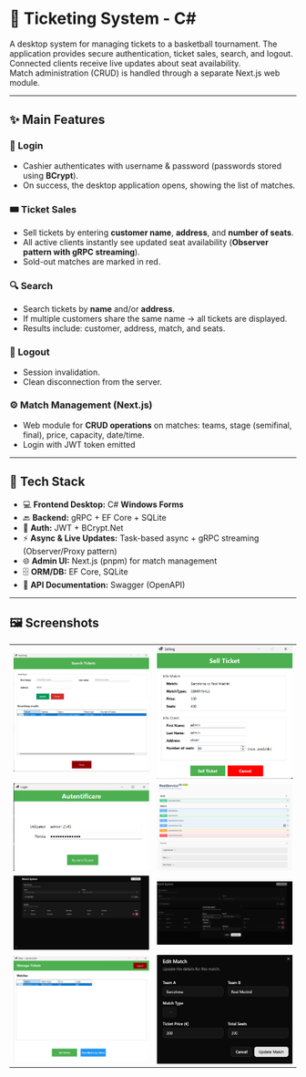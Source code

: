 # 🏀 Ticketing System - C#

A desktop system for managing tickets to a basketball tournament.  The application provides secure authentication, ticket sales, search, and logout.  Connected clients receive live updates about seat availability.  
Match administration (CRUD) is handled through a separate Next.js web module.

---

## ✨ Main Features

### 🔑 Login
- Cashier authenticates with username & password (passwords stored using **BCrypt**).
- On success, the desktop application opens, showing the list of matches.

### 🎟️ Ticket Sales
- Sell tickets by entering **customer name**, **address**, and **number of seats**.
- All active clients instantly see updated seat availability (**Observer pattern with gRPC streaming**).
- Sold-out matches are marked in red.

### 🔍 Search
- Search tickets by **name** and/or **address**.
- If multiple customers share the same name → all tickets are displayed.
- Results include: customer, address, match, and seats.

### 🚪 Logout
- Session invalidation.
- Clean disconnection from the server.

### ⚙️ Match Management (Next.js)
- Web module for **CRUD operations** on matches: teams, stage (semifinal, final), price, capacity, date/time.
- Login with JWT token emitted

---

## 🧰 Tech Stack

- 💻 **Frontend Desktop:** C# **Windows Forms**  
- 🔙 **Backend:** gRPC + EF Core + SQLite  
- 🔐 **Auth:** JWT + BCrypt.Net  
- ⚡ **Async & Live Updates:** Task-based async + gRPC streaming (Observer/Proxy pattern)  
- 🌐 **Admin UI:** Next.js (pnpm) for match management  
- 🗄️ **ORM/DB:** EF Core, SQLite
- 📖 **API Documentation:** Swagger (OpenAPI)  

---

## 🖼️ Screenshots

<table>
  <tr>
    <td align="center">
      <img src="SS/SS1.png" width="100%"/><br/>
    </td>
    <td align="center">
      <img src="SS/SS2.png" width="100%"/><br/>
    </td>
  </tr>
  <tr align="center">
    <td align="center">
      <img src="SS/SS4.png" width="100%"/><br/>
    </td>
    <td align="center">
      <img src="SS/SS5.png" width="100%"/><br/>
    </td>
  </tr>
  <tr>
    <td align="center">
      <img src="SS/SS7.png" width="100%"/><br/>
    </td>
    <td align="center">
      <img src="SS/SS8.png" width="100%"/><br/>
    </td>
  
  </tr>
  <tr>
    <td align="center">
      <img src="SS/SS3.png" width="100%"/><br/>
    </td>
     <td align="center">
      <img src="SS/SS9.png" width="100%"/><br/>
    </td>
  </tr>
</table>
